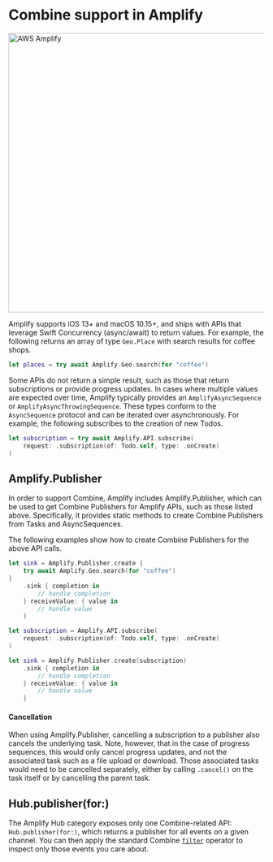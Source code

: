 # Combine support in Amplify

<img src="https://s3.amazonaws.com/aws-mobile-hub-images/aws-amplify-logo.png" alt="AWS Amplify" width="550" >

Amplify supports iOS 13+ and macOS 10.15+, and ships with APIs that leverage Swift Concurrency (async/await) to return values. For example, the following returns an array of type `Geo.Place` with search results for coffee shops.

```swift
let places = try await Amplify.Geo.search(for "coffee")
```

Some APIs do not return a simple result, such as those that return subscriptions or provide progress updates. In cases where multiple values are expected over time, Amplify typically provides an `AmplifyAsyncSequence` or `AmplifyAsyncThrowingSequence`. These types conform to the `AsyncSequence` protocol and can be iterated over asynchronously. For example, the following subscribes to the creation of new Todos.

```swift
let subscription = try await Amplify.API.subscribe(
    request: .subscription(of: Todo.self, type: .onCreate)
)
```

## Amplify.Publisher

In order to support Combine, Amplify includes Amplify.Publisher, which can be used to get Combine Publishers for Amplify APIs, such as those listed above. Specifically, it provides static methods to create Combine Publishers from Tasks and AsyncSequences.

The following examples show how to create Combine Publishers for the above API calls.

```swift
let sink = Amplify.Publisher.create {
    try await Amplify.Geo.search(for "coffee")
}
    .sink { completion in
        // handle completion
    } receiveValue: { value in
        // handle value
    }
```

```swift
let subscription = Amplify.API.subscribe(
    request: .subscription(of: Todo.self, type: .onCreate)
)

let sink = Amplify.Publisher.create(subscription)
    .sink { completion in
        // handle completion
    } receiveValue: { value in
        // handle value
    }
```


#### Cancellation

When using Amplify.Publisher, cancelling a subscription to a publisher also cancels the underlying task. Note, however, that in the case of progress sequences, this would only cancel progress updates, and not the associated task such as a file upload or download. Those associated tasks would need to be cancelled separately, either by calling `.cancel()` on the task itself or by cancelling the parent task.

## Hub.publisher(for:)

The Amplify Hub category exposes only one Combine-related API: `Hub.publisher(for:)`, which returns a publisher for all events on a given channel. You can then apply the standard Combine [`filter`](https://developer.apple.com/documentation/combine/anypublisher/filter(_:)) operator to inspect only those events you care about.
